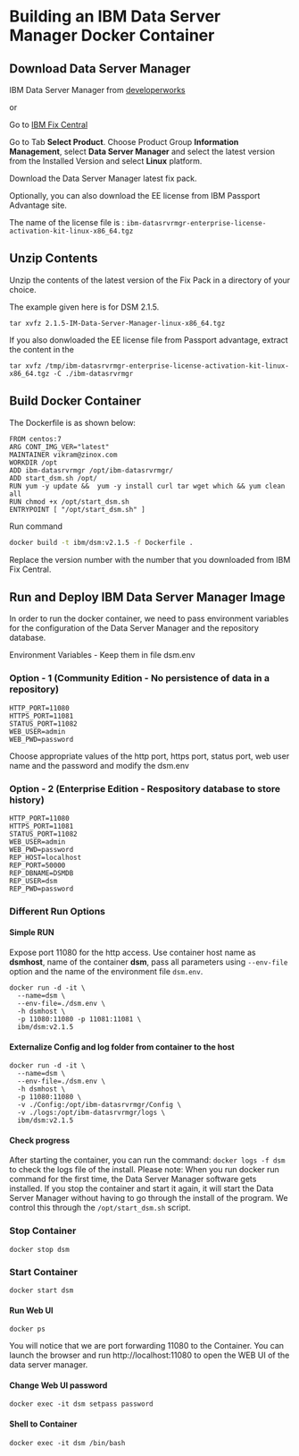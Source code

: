 # Building an IBM Data Server Manager Docker Container

## Download Data Server Manager

IBM Data Server Manager from [developerworks](http://www.ibm.com/developerworks/downloads/im/dsm/)

or

Go to [IBM Fix Central](https://www-945.ibm.com/support/fixcentral/?productGroup0=ibm/fcpower)

Go to Tab **Select Product**. Choose Product Group **Information Management**, select **Data Server Manager** and select the latest version from the Installed Version and select **Linux** platform.

Download the Data Server Manager latest fix pack.

Optionally, you can also download the EE license from IBM Passport Advantage site.

The name of the license file is : `ibm-datasrvrmgr-enterprise-license-activation-kit-linux-x86_64.tgz`

## Unzip Contents
Unzip the contents of the latest version of the Fix Pack in a directory of your choice.

The example given here is for DSM 2.1.5.
```
tar xvfz 2.1.5-IM-Data-Server-Manager-linux-x86_64.tgz
```
If you also donwloaded the EE license file from Passport advantage, extract the content in the

`tar xvfz /tmp/ibm-datasrvrmgr-enterprise-license-activation-kit-linux-x86_64.tgz -C ./ibm-datasrvrmgr`

## Build Docker Container
The Dockerfile is as shown below:

```
FROM centos:7
ARG CONT_IMG_VER="latest"
MAINTAINER vikram@zinox.com
WORKDIR /opt
ADD ibm-datasrvrmgr /opt/ibm-datasrvrmgr/
ADD start_dsm.sh /opt/
RUN yum -y update &&  yum -y install curl tar wget which && yum clean all
RUN chmod +x /opt/start_dsm.sh
ENTRYPOINT [ "/opt/start_dsm.sh" ]
```

Run command
```Bash
docker build -t ibm/dsm:v2.1.5 -f Dockerfile .
```
Replace the version number with the number that you downloaded from IBM Fix Central.

## Run and Deploy IBM Data Server Manager Image

In order to run the docker container, we need to pass environment variables for the configuration of the Data Server Manager and the repository database.

Environment Variables - Keep them in file dsm.env

### Option - 1 (Community Edition - No persistence of data in a repository)

```
HTTP_PORT=11080
HTTPS_PORT=11081
STATUS_PORT=11082
WEB_USER=admin
WEB_PWD=password
```
Choose appropriate values of the http port, https port, status port, web user name and the password and modify the dsm.env

### Option - 2 (Enterprise Edition - Respository database to store history)
```
HTTP_PORT=11080
HTTPS_PORT=11081
STATUS_PORT=11082
WEB_USER=admin
WEB_PWD=password
REP_HOST=localhost
REP_PORT=50000
REP_DBNAME=DSMDB
REP_USER=dsm
REP_PWD=password
```
### Different Run Options

#### Simple RUN

Expose port 11080 for the http access. Use container host name as **dsmhost**, name of the container **dsm**, pass all parameters using `--env-file` option and the name of the environment file `dsm.env`.
```
docker run -d -it \
  --name=dsm \
  --env-file=./dsm.env \
  -h dsmhost \
  -p 11080:11080 -p 11081:11081 \
  ibm/dsm:v2.1.5
```
#### Externalize Config and log folder from container to the host

```
docker run -d -it \
  --name=dsm \
  --env-file=./dsm.env \
  -h dsmhost \
  -p 11080:11080 \
  -v ./Config:/opt/ibm-datasrvrmgr/Config \
  -v ./logs:/opt/ibm-datasrvrmgr/logs \
  ibm/dsm:v2.1.5
```

#### Check progress

After starting the container, you can run the command: `docker logs -f dsm` to check the logs file of the install. Please note: When you run docker run command for the first time, the Data Server Manager software gets installed. If you stop the container and start it again, it will start the Data Server Manager without having to go through the install of the program. We control this through the `/opt/start_dsm.sh` script.

### Stop Container

```
docker stop dsm
```

### Start Container
```
docker start dsm
```

#### Run Web UI

```
docker ps
```

You will notice that we are port forwarding 11080 to the Container. You can launch the browser and run http://localhost:11080 to open the WEB UI of the data server manager.

#### Change Web UI password

```
docker exec -it dsm setpass password
```

#### Shell to Container

```
docker exec -it dsm /bin/bash
```
